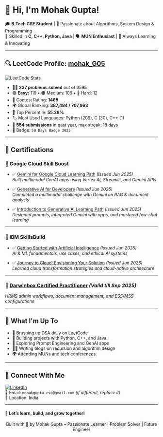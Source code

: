 # 👋 Hi, I'm Mohak Gupta!

🎓 **B.Tech CSE Student** | 🧠 Passionate about Algorithms, System Design & Programming  
🧰 Skilled in **C, C++, Python, Java** | 🗣️ **MUN Enthusiast** | 🚀 Always Learning & Innovating

---

## 🔍 LeetCode Profile: [mohak_G05](https://leetcode.com/u/mohak_G05/)

![LeetCode Stats](https://leetcard.jacoblin.cool/mohak_G05?ext=contest&theme=dark)

- 👨‍💻 **237 problems solved** out of 3595  
- 🟢 **Easy:** 119 • 🟠 Medium: 106 • 🔴 Hard: 12  
- 🧠 Contest Rating: **1468**  
- 🌍 Global Ranking: **387,484 / 707,963**  
- 🥇 Top Percentile: **55.26%**  
- 🏷️ Most Used Languages: Python (209), C (30), C++ (1)  
- 📅 **554 submissions** in past year, max streak: 18 days  
- 🏅 Badge: `50 Days Badge 2025`

---

## 🧾 Certifications

### 📌 **Google Cloud Skill Boost**
- ✅ [Gemini for Google Cloud Learning Path](https://www.linkedin.com/learning/certificates/) *(Issued Jun 2025)*  
  _Built multimodal GenAI apps using Vertex AI, Streamlit, and Gemini APIs_

- ✅ [Generative AI for Developers](https://www.linkedin.com/learning/certificates/) *(Issued Jun 2025)*  
  _Completed a multimodal challenge with Gemini on RAG & document analysis_

- ✅ [Introduction to Generative AI Learning Path](https://www.linkedin.com/learning/certificates/) *(Issued Jun 2025)*  
  _Designed prompts, integrated Gemini with apps, and mastered few-shot learning_

---

### 🧠 **IBM SkillsBuild**
- ✅ [Getting Started with Artificial Intelligence](https://www.credly.com/badges) *(Issued Jun 2025)*  
  _AI & ML fundamentals, use cases, and ethical AI systems_

- ✅ [Journey to Cloud: Envisioning Your Solution](https://www.credly.com/badges) *(Issued Jun 2025)*  
  _Learned cloud transformation strategies and cloud-native architecture_

---

### 📃 [Darwinbox Certified Practitioner](https://certificates.darwinbox.com/a9ac055e-eb4a-4cb1-b29e-0a4f6ab899e4) *(Valid till Sep 2025)*  
_HRMS admin workflows, document management, and ESS/MSS configurations_

---

## 📌 What I'm Up To
- 🔁 Brushing up DSA daily on LeetCode  
- 🔧 Building projects with Python, C++, and Java  
- 💬 Exploring Prompt Engineering and GenAI apps  
- ✍🏻 Writing blogs on recursion and algorithm design  
- 🌍 Attending MUNs and tech conferences

---

## 🤝 Connect With Me

[![LinkedIn](https://img.shields.io/badge/-LinkedIn-blue?logo=linkedin&style=flat-square)](https://www.linkedin.com/in/mohak--gupta/)  
📧 Email: `mohakgupta.cse@gmail.com` *(if different, replace it)*  
🏡 Location: India

---

#### 🧩 Let’s learn, build, and grow together!

<footer align="center">
  Built with 💙 by Mohak Gupta • Passionate Learner | Problem Solver | Future Engineer
</footer>
